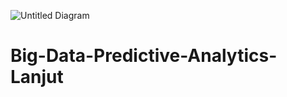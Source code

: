 ![Untitled Diagram](https://user-images.githubusercontent.com/91646796/212470249-2c20acf2-3d91-4c11-a5c0-266f8ace6083.jpg)
# Big-Data-Predictive-Analytics-Lanjut
